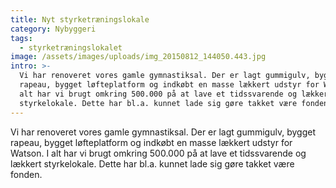 ```yaml
---
title: Nyt styrketræningslokale
category: Nybyggeri
tags:
  - styrketræningslokalet
image: /assets/images/uploads/img_20150812_144050.443.jpg
intro: >-
  Vi har renoveret vores gamle gymnastiksal. Der er lagt gummigulv, bygget
  rapeau, bygget løfteplatform og indkøbt en masse lækkert udstyr for Watson. I
  alt har vi brugt omkring 500.000 på at lave et tidssvarende og lækkert
  styrkelokale. Dette har bl.a. kunnet lade sig gøre takket være fonden.
---
```

Vi har renoveret vores gamle gymnastiksal. Der er lagt gummigulv, bygget rapeau, bygget løfteplatform og indkøbt en masse lækkert udstyr for Watson. I alt har vi brugt omkring 500.000 på at lave et tidssvarende og lækkert styrkelokale. Dette har bl.a. kunnet lade sig gøre takket være fonden.
